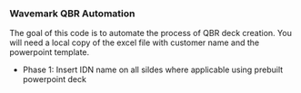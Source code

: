### Wavemark QBR Automation

The goal of this code is to automate the process of QBR deck creation. You will need a local copy of the excel file with customer name
and the powerpoint template.
* Phase 1: Insert IDN name on all sildes where applicable using prebuilt powerpoint deck